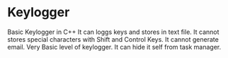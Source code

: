 # Keylogger
Basic Keylogger in C++
It can loggs keys and stores in text file.
It cannot stores special characters with Shift and Control Keys.
It cannot generate email.
Very Basic level of keylogger.
It can hide it self from task manager.
